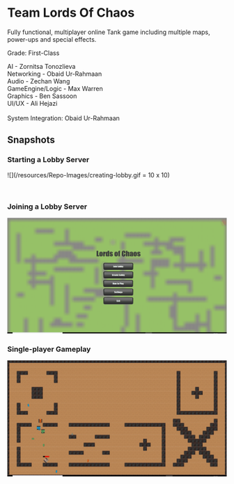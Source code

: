# Team Lords Of Chaos

Fully functional, multiplayer online Tank game including multiple maps, power-ups and special effects.  

Grade: First-Class

AI - Zornitsa Tonozlieva <br/>
Networking - Obaid Ur-Rahmaan <br/>
Audio - Zechan Wang <br/>
GameEngine/Logic - Max Warren <br/>
Graphics - Ben Sassoon <br/>
UI/UX - Ali Hejazi <br/>
<br/>
System Integration: Obaid Ur-Rahmaan  

## Snapshots

### Starting a Lobby Server

![](/resources/Repo-Images/creating-lobby.gif = 10 x 10)

<br/>

### Joining a Lobby Server

![](/resources/Repo-Images/joining-lobby.gif)

### Single-player Gameplay

![](/resources/Repo-Images/single-player.gif)
